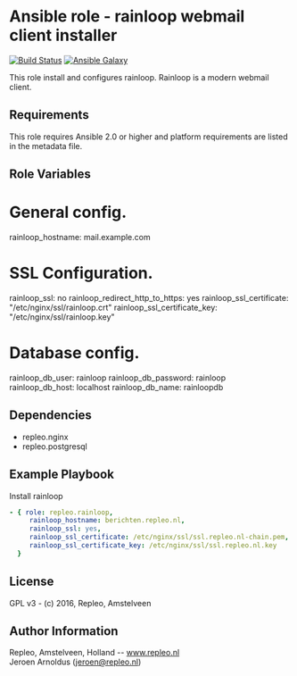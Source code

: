 Ansible role - rainloop webmail client installer
=====

[![Build Status](https://travis-ci.org/repleo/ansible-role-rainloop.svg?branch=master)](https://travis-ci.org/repleo/ansible-role-rainloop)
[![Ansible Galaxy](http://img.shields.io/badge/galaxy-repleo.rainloop-660198.svg?style=flat)](https://galaxy.ansible.com/repleo/rainloop)

This role install and configures rainloop. Rainloop is a modern webmail client.

Requirements
------------

This role requires Ansible 2.0 or higher and platform requirements are listed in the metadata file.

Role Variables
--------------

   # General config.
   rainloop_hostname: mail.example.com

   # SSL Configuration.
   rainloop_ssl: no
   rainloop_redirect_http_to_https: yes
   rainloop_ssl_certificate: "/etc/nginx/ssl/rainloop.crt"
   rainloop_ssl_certificate_key: "/etc/nginx/ssl/rainloop.key"

   # Database config.
   rainloop_db_user: rainloop
   rainloop_db_password: rainloop
   rainloop_db_host: localhost
   rainloop_db_name: rainloopdb


Dependencies
------------

- repleo.nginx
- repleo.postgresql

Example Playbook
----------------

Install rainloop
```yaml
- { role: repleo.rainloop,
     rainloop_hostname: berichten.repleo.nl,
     rainloop_ssl: yes,
     rainloop_ssl_certificate: /etc/nginx/ssl/ssl.repleo.nl-chain.pem,
     rainloop_ssl_certificate_key: /etc/nginx/ssl/ssl.repleo.nl.key
  }

```

License
-------

GPL v3 - (c) 2016, Repleo, Amstelveen

Author Information
------------------

Repleo, Amstelveen, Holland -- www.repleo.nl  
Jeroen Arnoldus (jeroen@repleo.nl)


